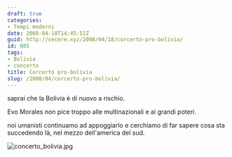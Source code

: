 ```yaml
---
draft: true
categories:
- Tempi moderni
date: 2008-04-18T14:45:51Z
guid: http://cecere.xyz/2008/04/18/corcerto-pro-bolivia/
id: 885
tags:
- Bolivia
- concerto
title: Corcerto pro-bolivia
slug: /2008/04/corcerto-pro-bolivia/
---
```


saprai che la Bolivia è di nuovo a rischio.
  
Evo Morales non pice troppo alle multinazionali e ai grandi poteri.
  
noi umanisti continuamo ad appoggiarlo e cerchiamo di far sapere cosa sta succedendo là, nel mezzo dell'america del sud.

![concerto_bolivia.jpg](http://cecere.xyz/wp-content/uploads/sites/3/2008/04/concerto_bolivia.jpg)